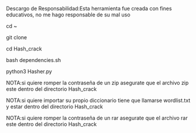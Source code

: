 
Descargo de Responsabilidad:Esta herramienta fue creada con fines educativos, no me hago responsable de su mal uso

cd ~

git clone 

cd Hash_crack

bash dependencies.sh

python3 Hasher.py


NOTA:si quiere romper la contraseña de un zip asegurate que el archivo zip este dentro del directorio Hash_crack

NOTA:si quiere importar su propio diccionario tiene que llamarse wordlist.txt y estar dentro del directorio Hash_crack

NOTA:si quiere romper la contraseña de un rar asegurate que el archivo rar este dentro del directorio Hash_crack
